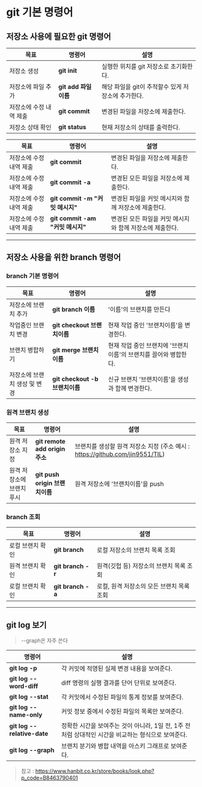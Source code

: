 # git 기본 명령어 


## 저장소 사용에 필요한 git 명령어


| 목표            | 명령어 | 설명                               |
|---------------|-----|----------------------------------|
| 저장소 생성        |   **git init**  | 실행한 위치를 git 저장소로 초기화한다.          |
| 저장소에 파일 추가    |   **git add 파일이름**  | 해당 파일을 git이  추적할수 있게 저장소에 추가한다. |
| 저장소에 수정 내역 제출 |  **git commit**   | 변경된 파일을 저장소에 제출한다.             |
| 저장소 상태 확인     |  **git status**   | 현재 저장소의 상태를 출력한다.                |


| 목표            | 명령어 | 설명                               |
|---------------|-----|----------------------------------|
| 저장소에 수정 내역 제출 |  **git commit**   | 변경된 파일을 저장소에 제출한다.             |
| 저장소에 수정 내역 제출 |  **git commit -a**   | 변경된 모든 파일을 저장소에 제출한다.             |
| 저장소에 수정 내역 제출 |  **git commit -m "커밋 메시지"**   | 변경된 파일을 커밋 메시지와 함께 저장소에 제출한다.   |
| 저장소에 수정 내역 제출 |  **git commit -am "커밋 메시지"**   | 변경된 모든 파일을 커밋 메시지와 함께 저장소에 제출한다.   |


* * *


## 저장소 사용을 위한 branch 명령어


### branch 기본 명령어


| 목표            | 명령어 | 설명                               |
|---------------|-----|----------------------------------|
| 저장소에 브랜치 추가        |   **git branch 이름**  | '이름'의 브랜치를 만든다          |
| 작업중인 브랜치 변경    |   **git checkout 브랜치이름**  | 현재 작업 중인 '브랜치이름'을 변경한다. |
| 브랜치 병합하기 |  **git merge 브랜치이름**   | 현재 작업 중인 브랜치에 '브랜치이름'의 브랜치를 끌어와 병합한다.  |
| 저장소에 브랜치 생성 및 변경    |   **git checkout -b 브랜치이름**  | 신규 브랜치 '브랜치이름'을 생성과 함께 변경한다. |


### 원격 브랜치 생성


| 목표            | 명령어 | 설명                               |
|---------------|-----|----------------------------------|
| 원격 저장소 지정        |   **git remote add origin 주소**  | 브랜치를 생성할 원격 저장소 지정 (주소 예시 : https://github.com/jin9551/TIL)          |
| 원격 저장소에 브랜치 푸시        |   **git push origin 브랜치이름**  | 원격 저장소에 '브랜치이름'을 push         |



### branch 조회

| 목표            | 명령어 | 설명                               |
|---------------|-----|----------------------------------|
| 로컬 브랜치 확인        |   **git branch**  | 로컬 저장소의 브랜치 목록 조회          |
| 원격 브랜치 확인        |   **git branch -r**  | 원격(깃헙 등) 저장소의 브랜치 목록 조회          |
| 로컬 브랜치 확인        |   **git branch -a**  | 로컬, 원격 저장소의 모든 브랜치 목록 조회          |



* * *


## git log 보기

> --graph은 자주 쓴다

| 명령어 | 설명                               |
|-------|-----------------------------------|
|  **git log -p**  | 각 커밋에 적영된 실제 변경 내용을 보여준다.          |
|  **git log --word-diff**  | diff 명령의 실행 결과를 단어 단위로 보여준다.          |
|  **git log --stat**  | 각 커밋에서 수정된 파일의 통계 정보를 보여준다.          |
|  **git log --name-only**  | 커밋 정보 중에서 수정된 파일의 목록만 보여준다.          |
|  **git log --relative-date**  | 정확한 시간을 보여주는 것이 아니라, 1일 전, 1주 전처럼 상대적인 시간을 비교하는 형식으로 보여준다.          |
|  **git log --graph**  | 브랜치 분기와 병합 내역을 아스키 그래프로 보여준다.          |



> 참고 : https://www.hanbit.co.kr/store/books/look.php?p_code=B8463790401





